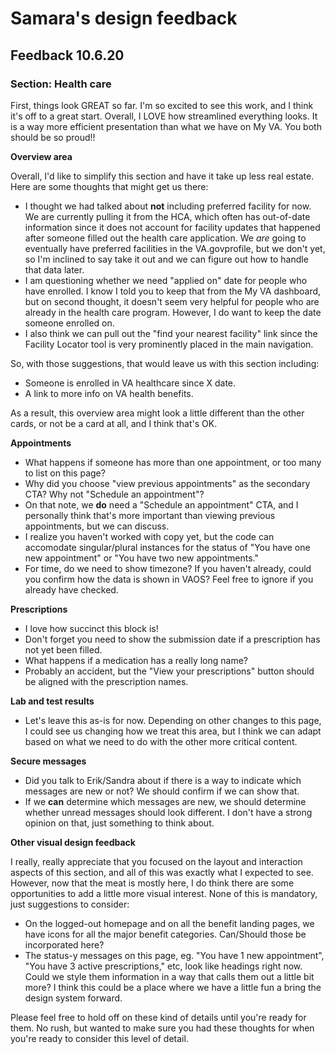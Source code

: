 # Samara's design feedback

## Feedback 10.6.20

### Section: Health care

First, things look GREAT so far. I'm so excited to see this work, and I think it's off to a great start. Overall, I LOVE how streamlined everything looks. It is a way more efficient presentation than what we have on My VA. You both should be so proud!!

**Overview area**

Overall, I'd like to simplify this section and have it take up less real estate. Here are some thoughts that might get us there:

- I thought we had talked about **not** including preferred facility for now. We are currently pulling it from the HCA, which often has out-of-date information since it does not account for facility updates that happened after someone filled out the health care application. We *are* going to eventually have preferred facilities in the VA.govprofile, but we don't yet, so I'm inclined to say take it out and we can figure out how to handle that data later.
- I am questioning whether we need "applied on" date for people who have enrolled. I know I told you to keep that from the My VA dashboard, but on second thought, it doesn't seem very helpful for people who are already in the health care program. However, I do want to keep the date someone enrolled on. 
- I also think we can pull out the "find your nearest facility" link since the Facility Locator tool is very prominently placed in the main navigation.

So, with those suggestions, that would leave us with this section including:
- Someone is enrolled in VA healthcare since X date.
- A link to more info on VA health benefits.

As a result, this overview area might look a little different than the other cards, or not be a card at all, and I think that's OK.

**Appointments**

- What happens if someone has more than one appointment, or too many to list on this page?
- Why did you choose "view previous appointments" as the secondary CTA? Why not "Schedule an appointment"? 
- On that note, we **do** need a "Schedule an appointment" CTA, and I personally think that's more important than viewing previous appointments, but we can discuss.
- I realize you haven't worked with copy yet, but the code can accomodate singular/plural instances for the status of "You have one new appointment" or "You have two new appointments."
- For time, do we need to show timezone? If you haven't already, could you confirm how the data is shown in VAOS? Feel free to ignore if you already have checked.

**Prescriptions**

- I love how succinct this block is!
- Don't forget you need to show the submission date if a prescription has not yet been filled.
- What happens if a medication has a really long name?
- Probably an accident, but the "View your prescriptions" button should be aligned with the prescription names.

**Lab and test results**

- Let's leave this as-is for now. Depending on other changes to this page, I could see us changing how we treat this area, but I think we can adapt based on what we need to do with the other more critical content.

**Secure messages**

- Did you talk to Erik/Sandra about if there is a way to indicate which messages are new or not? We should confirm if we can show that.
- If we **can** determine which messages are new, we should determine whether unread messages should look different. I don't have a strong opinion on that, just something to think about.

**Other visual design feedback**

I really, really appreciate that you focused on the layout and interaction aspects of this section, and all of this was exactly what I expected to see. However, now that the meat is mostly here, I do think there are some opportunities to add a little more visual interest. None of this is mandatory, just suggestions to consider:

- On the logged-out homepage and on all the benefit landing pages, we have icons for all the major benefit categories. Can/Should those be incorporated here? 
- The status-y messages on this page, eg. "You have 1 new appointment", "You have 3 active prescriptions," etc, look like headings right now. Could we style them information in a way that calls them out a little bit more? I think this could be a place where we have a little fun a bring the design system forward.

Please feel free to hold off on these kind of details until you're ready for them. No rush, but wanted to make sure you had these thoughts for when you're ready to consider this level of detail.
